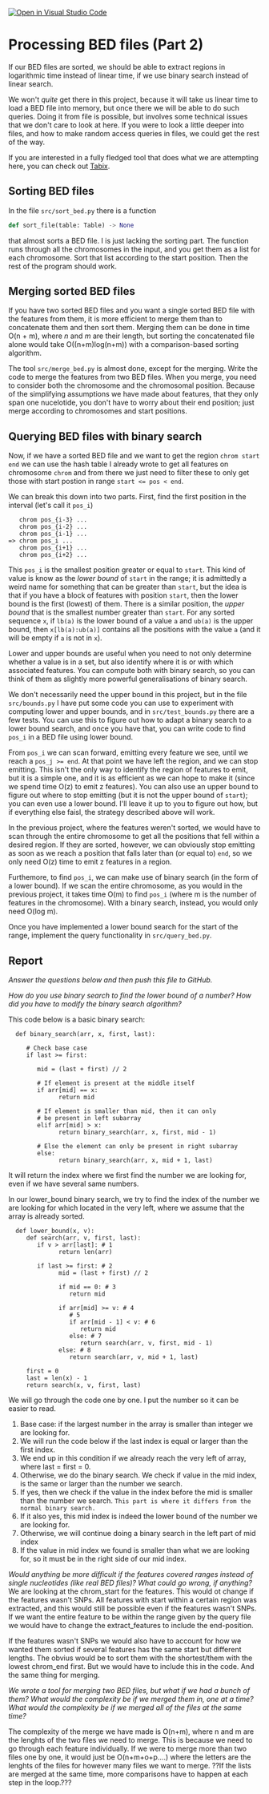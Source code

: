 [![Open in Visual Studio Code](https://classroom.github.com/assets/open-in-vscode-c66648af7eb3fe8bc4f294546bfd86ef473780cde1dea487d3c4ff354943c9ae.svg)](https://classroom.github.com/online_ide?assignment_repo_id=9078496&assignment_repo_type=AssignmentRepo)
# Processing BED files (Part 2)

If our BED files are sorted, we should be able to extract regions in logarithmic time instead of linear time, if we use binary search instead of linear search.

We won't *quite* get there in this project, because it will take us linear time to load a BED file into memory, but once there we will be able to do such queries. Doing it from file is possible, but involves some technical issues that we don't care to look at here. If you were to look a little deeper into files, and how to make random access queries in files, we could get the rest of the way.

If you are interested in a fully fledged tool that does what we are attempting here, you can check out [Tabix](https://www.ncbi.nlm.nih.gov/pmc/articles/PMC3042176/).

## Sorting BED files

In the file `src/sort_bed.py` there is a function

```python
def sort_file(table: Table) -> None
```

that almost sorts a BED file. I is just lacking the sorting part. The function runs through all the chromosomes in the input, and you get them as a list for each chromosome. Sort that list according to the start position. Then the rest of the program should work.

## Merging sorted BED files

If you have two sorted BED files and you want a single sorted BED file with the features from them, it is more efficient to merge them than to concatenate them and then sort them. Merging them can be done in time O(n + m), where *n* and *m* are their length, but sorting the concatenated file alone would take O((n+m)log(n+m)) with a comparison-based sorting algorithm.

The tool `src/merge_bed.py` is almost done, except for the merging. Write the code to merge the features from two BED files. When you merge, you need to consider both the chromosome and the chromosomal position. Because of the simplifying assumptions we have made about features, that they only span one nucelotide, you don't have to worry about their end position; just merge according to chromosomes and start positions.


## Querying BED files with binary search

Now, if we have a sorted BED file and we want to get the region `chrom start end` we can use the hash table I already wrote to get all features on chromosome `chrom` and from there we just need to filter these to only get those with start postion in range `start <= pos < end`.

We can break this down into two parts. First, find the first position in the interval (let's call it `pos_i`)

```
   chrom pos_{i-3} ...
   chrom pos_{i-2} ...
   chrom pos_{i-1} ...
=> chrom pos_i ...
   chrom pos_{i+1} ...
   chrom pos_{i+2} ...
```

This `pos_i` is the smallest position greater or equal to `start`. This kind of value is know as the *lower bound* of `start` in the range; it is admittedly a weird name for something that can be greater than `start`, but the idea is that if you have a block of features with position `start`, then the lower bound is the first (lowest) of them. There is a similar position, the *upper bound* that is the smallest number greater than `start`. For any sorted sequence `x`, if `lb(a)` is the lower bound of a value `a` and `ub(a)` is the upper bound, then `x[lb(a):ub(a)]` contains all the positions with the value `a` (and it will be empty if `a` is not in `x`).

Lower and upper bounds are useful when you need to not only determine whether a value is in a set, but also identify where it is or with which associated features. You can compute both with binary search, so you can think of them as slightly more powerful generalisations of binary search.

We don't necessarily need the upper bound in this project, but in the file `src/bounds.py` I have put some code you can use to experiment with computing lower and upper bounds, and in `src/test_bounds.py` there are a few tests. You can use this to figure out how to adapt a binary search to a lower bound search, and once you have that, you can write code to find `pos_i` in a BED file using lower bound.

From `pos_i` we can scan forward, emitting every feature we see, until we reach a `pos_j >= end`. At that point we have left the region, and we can stop emitting. This isn't the only way to identify the region of features to emit, but it is a simple one, and it is as efficient as we can hope to make it (since we spend time O(z) to emit z features). You can also use an upper bound to figure out where to stop emitting (but it is not the upper bound of `start`); you can even use a lower bound. I'll leave it up to you to figure out how, but if everything else faisl, the strategy described above will work.

In the previous project, where the features weren't sorted, we would have to scan through the entire chromosome to get all the positions that fell within a desired region. If they are sorted, however, we can obviously stop emitting as soon as we reach a position that falls later than (or equal to) `end`, so we only need O(z) time to emit z features in a region.

Furthemore, to find `pos_i`, we can make use of binary search (in the form of a lower bound). If we scan the entire chromosome, as you would in the previous project, it takes time O(m) to find `pos_i` (where m is the number of features in the chromosome). With a binary search, instead, you would only need O(log m).

Once you have implemented a lower bound search for the start of the range, implement the query functionality in `src/query_bed.py`.


## Report

*Answer the questions below and then push this file to GitHub.*

*How do you use binary search to find the lower bound of a number? How did you have to modify the binary search algorithm?*

This code below is a basic binary search:

      def binary_search(arr, x, first, last):
      
         # Check base case
         if last >= first:
      
            mid = (last + first) // 2
      
            # If element is present at the middle itself
            if arr[mid] == x:
                  return mid
      
            # If element is smaller than mid, then it can only
            # be present in left subarray
            elif arr[mid] > x:
                  return binary_search(arr, x, first, mid - 1)
      
            # Else the element can only be present in right subarray
            else:
                  return binary_search(arr, x, mid + 1, last)
It will return the index where we first find the number we are looking for, even if we have several same numbers.

In our lower_bound binary search, we try to find the index of the number we are looking for which located in the very left, where we assume that the array is already sorted.

      def lower_bound(x, v):
         def search(arr, v, first, last):
            if v > arr[last]: # 1
                  return len(arr)

            if last >= first: # 2
                  mid = (last + first) // 2
                  
                  if mid == 0: # 3
                     return mid       

                  if arr[mid] >= v: # 4
                     # 5
                     if arr[mid - 1] < v: # 6
                        return mid
                     else: # 7
                        return search(arr, v, first, mid - 1) 
                  else: # 8
                     return search(arr, v, mid + 1, last)

         first = 0
         last = len(x) - 1
         return search(x, v, first, last)

We will go through the code one by one. I put the number so it can be easier to read.

1. Base case: if the largest number in the array is smaller than integer we are looking for.
2. We will run the code below if the last index is equal or larger than the first index. 
3. We end up in this condition if we already reach the very left of array, where last = first = 0.
4. Otherwise, we do the binary search. We check if value in the mid index, is the same or larger than the number we search.
5. If yes, then we check if the value in the index before the mid is smaller than the number we search. `This part is where it differs from the normal binary search.`
6. If it also yes, this mid index is indeed the lower bound of the number we are looking for.
7. Otherwise, we will continue doing a binary search in the  left part of mid index
8. If the value in mid index we found is smaller than what we are looking for, so it must be in the right side of our mid index.

*Would anything be more difficult if the features covered ranges instead of single nucleotides (like real BED files)? What could go wrong, if anything?*
We are looking at the chrom_start for the features. This would ot change if the features wasn't SNPs. 
All features with start within a certain region was extracted, and this would still be possible even if the features wasn't SNPs. 
If we want the entire feature to be within the range given by the query file we would have to change the extract_features to include the end-position. 

If the features wasn't SNPs we would also have to account for how we wanted them sorted if several features has the same start but different lengths. 
The obvius would be to sort them with the shortest/them with the lowest chrom_end first. But we would have to include this in the code. 
And the same thing for merging. 

*We wrote a tool for merging two BED files, but what if we had a bunch of them? What would the complexity be if we merged them in, one at a time? What would the complexity be if we merged all of the files at the same time?*

The complexity of the merge we have made is O(n+m), where n and m are the lenghts of the two files we need to merge. This is because we need to go through each feature individually. If we were to merge more than two files one by one, it would just be O(n+m+o+p....) where the letters are the lenghts of the files for however many files we want to merge.
 ??If the lists are merged at the same time, more comparisons have to happen at each step in the loop.???
